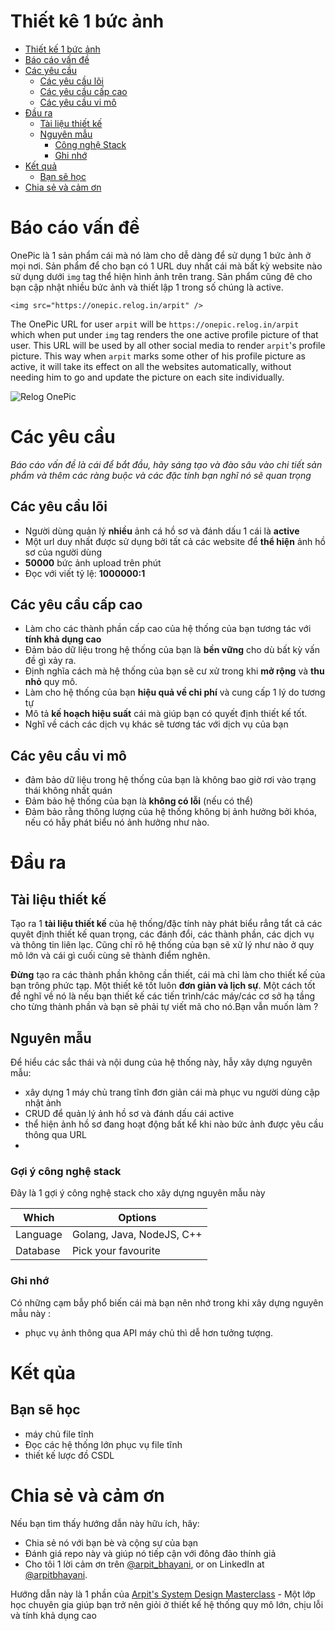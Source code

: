 Thiết kê 1 bức ảnh 
===

<!--ts-->
* [Thiết kế 1 bức ảnh](#design-onepic)
* [Báo cáo vấn đề ](#problem-statement)
* [Các yêu cầu ](#requirements)
   * [Các yêu cầu lõi ](#core-requirements)
   * [Các yêu cầu cấp cao ](#high-level-requirements)
   * [Các yêu cầu vi mô](#micro-requirements)
* [Đầu ra ](#output)
   * [Tài liệu thiết kế](#design-document)
   * [Nguyên mẫu ](#prototype)
      * [Công nghệ  Stack](#recommended-tech-stack)
      * [Ghi nhớ](#keep-in-mind)
* [Kết quả ](#outcome)
   * [Bạn sẽ học](#youll-learn)
* [Chia sẻ và cảm ơn](#share-and-shoutout)
<!--te-->

# Báo cáo vấn đề 

OnePic là 1 sản phẩm cái mà nó làm cho dễ dàng để sử dụng 1 bức ảnh ở mọi nơi. Sản phẩm để cho bạn có 1 URL duy nhất cái mà bất kỳ website nào sử dụng  dưới `img` tag thể hiện hình ảnh trên trang. Sản phẩm cũng đê cho bạn cập nhật nhiều bức ảnh và thiết lập 1 trong số chúng là active.



```
<img src="https://onepic.relog.in/arpit" />
```

The OnePic URL for user `arpit` will be `https://onepic.relog.in/arpit` which when put under `img` tag renders the one active profile picture of that user. This URL will be used by all other social media to render `arpit`'s profile picture. This way when `arpit` marks some other of his profile picture as active, it will take its effect on all the websites automatically, without needing him to go and update the picture on each site individually.

![Relog OnePic](https://user-images.githubusercontent.com/4745789/139574973-6bd4202d-4256-44a1-bbbd-271f9c3b745b.png)

# Các yêu cầu 

<!--rs-->
*Báo cáo vấn đề là cái để bắt đầu,  hãy sáng tạo và đào sâu vào chi tiết sản phẩm và thêm các ràng buộc và các đặc tính bạn nghĩ nó sẽ quan trọng*
<!--re-->

## Các yêu cầu lõi 

- Người dùng quản lý **nhiều** ảnh cá hồ sơ và đánh dấu 1 cái là **active** 
- Một url duy nhất được sử dụng bởi tất cả các website để **thể hiện** ảnh hồ sơ của người dùng 
- **50000** bức ảnh upload trên phút 
- Đọc với viết tỷ lệ: **1000000:1**


##  Các yêu cầu cấp cao 
<!--hs-->
- Làm cho các thành phần cấp cao của hệ thống của bạn tương tác với **tính khả dụng cao**
- Đảm bảo dữ liệu trong hệ thống của bạn là **bền vững** cho dù bất kỳ vấn đề gì xảy ra.
- Định nghĩa cách mà hệ thống của bạn sẽ cư xử trong khi **mở rộng** và **thu nhỏ** quy mô.
- Làm cho hệ thống của bạn **hiệu quả về chi phí** và cung cấp 1 lý do tương tự 
- Mô tả **kế hoạch hiệu suất** cái mà giúp bạn có quyết định thiết kế tốt.
- Nghĩ về cách các dịch vụ khác sẽ tương tác với dịch vụ của bạn 
<!--he-->

##  Các yêu cầu vi mô
<!--ms-->
- đảm bảo dữ liệu trong hệ thống của bạn là không bao giờ rơi vào trạng thái không nhất quán 
- Đảm bảo hệ thống của bạn là **không có lỗi** (nếu có thể)
- Đảm bảo rằng thông lượng của hệ thống không bị ảnh hưởng bởi khóa, nếu có hẫy phát biểu nó ảnh hưởng như nào.
<!--me-->

# Đầu ra 

## Tài liệu thiết kế 
<!--ds-->

Tạo ra 1 **tài liệu thiết kế** của hệ thống/đặc tính này phát biểu rẳng tẩt cả các quyêt định thiết kế quan trọng, các đánh đổi, các thành phần, các dịch vụ và thông tin liên lạc. Cũng chỉ rõ hệ thống của bạn sẽ xử lý như nào ở quy mô lớn và cái gì cuối cùng sẽ thành điểm nghẽn.

**Đừng** tạo ra các thành phần không cần thiết, cái mà chỉ làm cho thiết kế của bạn trông phức tạp. Một thiết kê tốt luôn **đơn giản và lịch sự**. Một cách tốt để nghĩ về nó là nếu bạn thiết kế các tiến trình/các máy/các cơ sở hạ tầng cho từng thành phần và bạn sẽ phải tự viết mã cho nó.Bạn vẫn muốn làm ?

<!--de-->

## Nguyên mẫu 

Để hiểu các sắc thái và nội dung của hệ thống này, hẫy xây dựng nguyên mẫu: 

- xây dựng 1 máy chủ trang tĩnh đơn giản cái mà phục vu người dùng cập nhật ảnh 
- CRUD để quản lý ảnh hồ sơ và đánh dấu cái active 
- thể hiện ảnh hồ sơ đang hoạt động bất kể khi nào bức ảnh được yêu cầu thông qua URL 
- 



###  Gợi ý công nghệ stack 

Đây là 1 gợi ý công nghệ stack cho xây dựng nguyên mẫu này 



|Which|Options|
|-----|-----|
|Language|Golang, Java, NodeJS, C++|
|Database|Pick your favourite|

###  Ghi nhớ 

Có những cạm bẫy phổ biến cái mà bạn nên nhớ trong khi xây dựng nguyên mẫu này :

- phục vụ ảnh thông qua API máy chủ thì dễ hơn tưởng tượng.



# Kết qủa 


##  Bạn sẽ học 

- máy chủ file tĩnh 
- Đọc các hệ thống lớn phục vụ file tĩnh 
- thiết kế lược đồ CSDL

<!--fs-->
#  Chia sẻ và cảm ơn 

Nếu bạn tìm thấy hướng dẫn này hữu ích, hãy:

- Chia sẻ nó với bạn bè và cộng sự của bạn 
- Đánh giá repo này và giúp nó tiếp cận với đông đảo thính giả 
- Cho tôi 1 lời cảm ơn trên  [@arpit_bhayani](https://twitter.com/@arpit_bhayani), or on LinkedIn at [@arpitbhayani](https://www.linkedin.com/in/arpitbhayani/).

Hướng dẫn này là 1 phần của [Arpit's System Design Masterclass](https://arpitbhayani.me/masterclass) - Một lớp học chuyên gia giúp bạn trở nên giỏi ở  thiết kế hệ thống quy mô lớn, chịu lỗi và tính khả dụng cao 
<!--fe-->